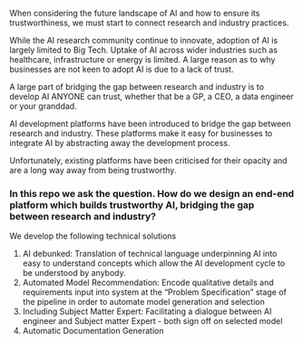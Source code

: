 When considering the future landscape of AI and how to ensure its trustworthiness, we must start to connect research and industry practices.

While the AI research community continue to innovate, adoption of AI is largely limited to Big Tech. Uptake of AI across wider industries such as healthcare, infrastructure or energy is limited. A large reason as to why businesses are not keen to adopt AI is due to a lack of trust. 

A large part of bridging the gap between research and industry is to develop AI ANYONE can trust, whether that be a GP, a CEO, a data engineer or your granddad.  

AI development platforms have been introduced to bridge the gap between research and industry. These platforms make it easy for businesses to integrate AI by abstracting away the development process. 

Unfortunately, existing platforms have been criticised for their opacity and are a long way away from being trustworthy. 

### In this repo we ask the question. How do we design an end-end platform which builds trustworthy AI, bridging the gap between research and industry? 

We develop the following technical solutions 

1. AI debunked: Translation of technical language underpinning AI into easy to understand concepts which allow the AI development cycle to be understood by anybody. 
2. Automated Model Recommendation: Encode qualitative details and requirements input into system at the “Problem Specification” stage of the pipeline in order to automate model generation and selection
3. Including Subject Matter Expert: Facilitating a dialogue between AI engineer and Subject matter Expert - both sign off on selected model 
4. Automatic Documentation Generation
